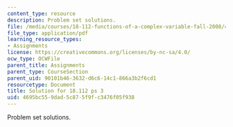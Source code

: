 ```yaml
---
content_type: resource
description: Problem set solutions.
file: /media/courses/18-112-functions-of-a-complex-variable-fall-2008/4695bc559dad5c875f9fc3476f05f938_ps3.pdf
file_type: application/pdf
learning_resource_types:
- Assignments
license: https://creativecommons.org/licenses/by-nc-sa/4.0/
ocw_type: OCWFile
parent_title: Assignments
parent_type: CourseSection
parent_uid: 90101b46-3632-d6c6-14c1-866a3b2f6cd1
resourcetype: Document
title: Solution for 18.112 ps 3
uid: 4695bc55-9dad-5c87-5f9f-c3476f05f938
---
```

Problem set solutions.